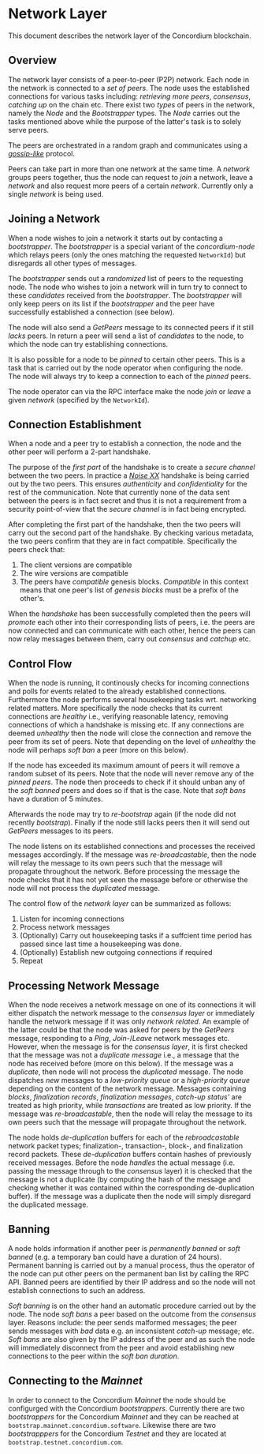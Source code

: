 # Network Layer
This document describes the network layer of the Concordium blockchain.

## Overview 
The network layer consists of a peer-to-peer (P2P) network. Each node in the network is connected to a *set of peers*. The node uses the established connections for various tasks including: *retrieving more peers*, _consensus_, _catching up_ on the chain etc. There exist two *types* of peers in the network, namely the *Node* and the *Bootstrapper* types. The *Node* carries out the tasks mentioned above while the purpose of the latter's task is to solely serve peers.

The peers are orchestrated in a random graph and communicates using a [*gossip-like*](https://en.wikipedia.org/wiki/Gossip_protocol) protocol.

Peers can take part in more than one network at the same time. A *network* groups peers together, thus the node can request to *join* a network, leave a *network* and also request more peers of a certain *network*. Currently only a single *network* is being used.

## Joining a Network
When a node wishes to join a network it starts out by contacting a *bootstrapper*. The *bootstrapper* is a special variant of the *concordium-node* which relays peers (only the ones matching the requested `NetworkId`) but disregards all other types of messages.

The *bootstrapper* sends out a *randomized* list of peers to the requesting node. The node who wishes to join a network will in turn try to connect to these *candidates* received from the *bootstrapper*. 
The *bootstrapper* will only keep peers on its list if the *bootstrapper* and the peer have successfully established a connection (see below).

The node will also send a *GetPeers* message to its connected peers if it still *lacks* peers. In return a peer will send a list of *candidates* to the node, to which the node can try establishing connections. 

It is also possible for a node to be *pinned* to certain other peers. This is a task that is carried out by the node operator when configuring the node. The node will always try to keep a connection to each of the *pinned* peers.

The node operator can via the RPC interface make the node *join* or *leave* a given *network* (specified by the `NetworkId`).

## Connection Establishment
When a node and a peer try to establish a connection, the node and the other peer will perform a 2-part handshake.

The purpose of the *first part* of the handshake is to create a *secure channel* between the two peers. In practice a [*Noise XX*](https://noiseexplorer.com/patterns/XX/) handshake is being carried out by the two peers. This ensures *authenticity* and *confidentiality* for the rest of the communication. Note that currently none of the data sent between the peers is in fact secret and thus it is not a requirement from a security point-of-view that the *secure channel* is in fact being encrypted.

After completing the first part of the handshake, then the two peers will carry out the second part of the handshake. By checking various metadata, the two peers confirm that they are in fact compatible. Specifically the peers check that:

1. The client versions are compatible
2. The wire versions are compatible
3. The peers have *compatible* genesis blocks. *Compatible* in this context means that one peer's list of *genesis blocks* must be a prefix of the other's.

When the *handshake* has been successfully completed then the peers will *promote* each other into their corresponding lists of peers, i.e. the peers are now connected and can communicate with each other, hence the peers can now relay messages between them, carry out *consensus* and *catchup* etc.

## Control Flow
When the node is running, it continously checks for incoming connections and polls for events related to the already established connections. Furthermore the node performs several housekeeping tasks wrt. networking related matters. More specifically the node checks that its current connections are *healthy* i.e., verifying reasonable latency, removing connections of which a handshake is missing etc. If any connections are deemed *unhealthy* then the node will close the connection and remove the peer from its set of peers. Note that depending on the level of *unhealthy* the node will perhaps *soft ban* a peer (more on this below).


If the node has exceeded its maximum amount of peers it will remove a random subset of its peers. Note that the node will never remove any of the *pinned peers*. 
The node then proceeds to check if it should unban any of the *soft banned* peers and does so if that is the case. Note that *soft bans* have a duration of 5 minutes.

Afterwards the node may try to *re-bootstrap* again (if the node did not recently *bootstrap*). Finally if the node still lacks peers then it will send out *GetPeers* messages to its peers.


The node listens on its established connections and processes the received messages accordingly. If the message was *re-broadcastable*, then the node will relay the message to its own peers such that the message will propagate throughout the network. Before processing the message the node checks that it has not yet seen the message before or otherwise the node will not process the *duplicated* message. 

The control flow of the *network layer* can be summarized as follows:

1. Listen for incoming connections
2. Process network messages
3. (Optionally) Carry out housekeeping tasks if a suffcient time period has passed since last time a housekeeping was done.
4. (Optionally) Establish new outgoing connections if required
5. Repeat

## Processing Network Message
When the node receives a network message on one of its connections it will either dispatch the network message to the *consensus layer* or immediately handle the network message if it was only *network related*. An example of the latter could be that the node was asked for peers by the *GetPeers* message, responding to a *Ping*, *Join*-/*Leave* network messages etc. 
However, when the message is for the *consensus layer*, it is first checked that the message was not a *duplicate message* i.e., a message that the node has received before (more on this below). If the message was a *duplicate*, then node will not process the *duplicated* message. 
The node dispatches *new* messages to a *low-priority queue* or a *high-priority queue* depending on the content of the network message. Messages containing *blocks*, *finalization records*, *finalization messages*, *catch-up status'* are treated as high priority, while *transactions* are treated as low priority.
If the message was *re-broadcastable*, then the node will relay the message to its own peers such that the message will propagate throughout the network. 

The node holds *de-duplication* buffers for each of the *rebroadcastable* network packet types; finalization-, transaction-, block-, and finalization record packets. These *de-duplication* buffers contain hashes of previously received messages. Before the node *handles* the actual message (i.e. passing the message through to the *consensus* layer) it is checked that the message is not a duplicate (by computing the hash of the message and checking whether it was contained within the corresponding de-duplication buffer). If the message was a duplicate then the node will simply disregard the duplicated message. 

## Banning
A node holds information if another peer is *permanently banned* or *soft banned* (e.g. a temporary ban could have a duration of 24 hours). 
Permanent banning is carried out by a manual process, thus the operator of the node can put other peers on the permanent ban list by calling the RPC API. Banned peers are identified by their IP address and so the node will not establish connections to such an address.

*Soft banning* is on the other hand an automatic procedure carried out by the node. The node *soft bans* a peer based on the outcome from the *consensus* layer. Reasons include: the peer sends malformed messages; the peer sends messages with *bad* data e.g. an inconsistent *catch-up* message; etc. *Soft bans* are also given by the IP address of the peer and as such the node will immediately disconnect from the peer and avoid establishing new connections to the peer within the *soft ban duration*.

## Connecting to the *Mainnet*
In order to connect to the Concordium *Mainnet* the node should be configurged with the Concordium *bootstrappers*. Currently there are two *bootstrappers* for the Concordium *Mainnet* and they can be reached at `bootstrap.mainnet.concordium.software`. Likewise there are two *bootstrapppers* for the Concordium *Testnet* and they are located at `bootstrap.testnet.concordium.com`.

